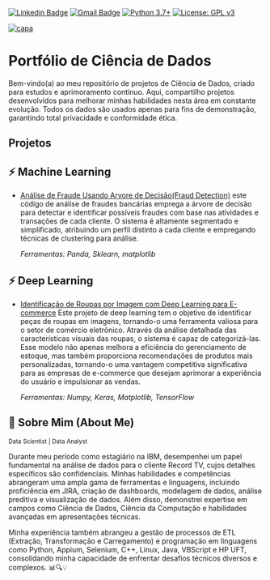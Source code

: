 [![Linkedin Badge](https://img.shields.io/badge/-Igor_Borges-blue?style=flat-square&logo=Linkedin&logoColor=white&link=https://www.https://www.linkedin.com/in/igor-silva-borges/)](https://www.linkedin.com/in/igor-silva-borges/) 
[![Gmail Badge](https://img.shields.io/badge/-Gmail-c14438?style=flat-square&logo=Gmail&logoColor=white&link=mailto:igorm4aster@gmail.com)](mailto:igorm4aster@gmail.com) [![Python 3.7+](https://img.shields.io/badge/python-3.7+-blue.svg)](https://www.python.org/downloads/release/python-360/) [![License: GPL v3](https://img.shields.io/badge/License-GPLv3-blue.svg)](https://www.gnu.org/licenses/gpl-3.0) 


[![capa](https://cdn.discordapp.com/attachments/1088554408469602305/1141403743376658433/Black_Technology_LinkedIn_Banner_7.jpg)](https://github.com/Igor-snBorges?tab=repositories)

# Portfólio de Ciência de Dados

Bem-vindo(a) ao meu repositório de projetos de Ciência de Dados, criado para estudos e aprimoramento contínuo. Aqui, compartilho projetos desenvolvidos para melhorar minhas habilidades nesta área em constante evolução. Todos os dados são usados apenas para fins de demonstração, garantindo total privacidade e conformidade ética.

## Projetos 

## ⚡️ Machine Learning

* [Análise de Fraude Usando Arvore de Decisão(Fraud Detection)]() este código de análise de fraudes bancárias emprega a árvore de decisão para detectar e identificar possíveis fraudes com base nas atividades e transações de cada cliente. O sistema é altamente segmentado e simplificado, atribuindo um perfil distinto a cada cliente e empregando técnicas de clustering para análise.
       
  _Ferramentas: Panda, Sklearn, matplotlib_

## ⚡️ Deep Learning

* [Identificação de Roupas por Imagem com Deep Learning para E-commerce]() Este projeto de deep learning tem o objetivo de identificar peças de roupas em imagens, tornando-o uma ferramenta valiosa para o setor de comércio eletrônico. Através da análise detalhada das características visuais das roupas, o sistema é capaz de categorizá-las. Esse modelo não apenas melhora a eficiência do gerenciamento de estoque, mas também proporciona recomendações de produtos mais personalizadas, tornando-o uma vantagem competitiva significativa para as empresas de e-commerce que desejam aprimorar a experiência do usuário e impulsionar as vendas.
  
  _Ferramentas: Numpy, Keras, Matplotlib, TensorFlow_
 
## 👋 Sobre Mim (About Me)

<sub> Data Scientist | Data Analyst    </sub>

Durante meu período como estagiário na IBM, desempenhei um papel fundamental na análise de dados para o cliente Record TV, cujos detalhes específicos são confidenciais. Minhas habilidades e competências abrangeram uma ampla gama de ferramentas e linguagens, incluindo proficiência em JIRA, criação de dashboards, modelagem de dados, análise preditiva e visualização de dados. Além disso, demonstrei expertise em campos como Ciência de Dados, Ciência da Computação e habilidades avançadas em apresentações técnicas.

Minha experiência também abrangeu a gestão de processos de ETL (Extração, Transformação e Carregamento) e programação em linguagens como Python, Appium, Selenium, C++, Linux, Java, VBScript e HP UFT, consolidando minha capacidade de enfrentar desafios técnicos diversos e complexos. 📊🔍💡


  

